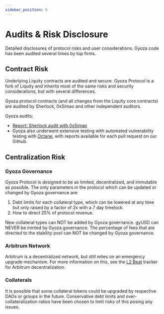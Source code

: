 ```yaml
---
sidebar_position: 6
---
```


# Audits & Risk Disclosure

Detailed disclosures of protocol risks and user considerations. Gyoza code has been audited several times by top firms.

## Contract Risk 

Underlying Liquity contracts are audited and secure. Gyoza Protocol is a fork of Liquity and inherits most of the same risks and security considerations, but with several differences.

Gyoza protocol contracts (and all changes from the Liquity core contracts) are audited by Sherlock, 0xSimao and other independent auditors.

Gyoza audits: 
- [Report: Sherlock audit with 0xSimao](https://drive.google.com/file/d/1knlIgoEGv5x33n9mhTLRqJe8T55r3HCy/view?usp=sharing)
- Gyoza also underwent extensive testing with automated vulnerability testing with [Octane](https://octane.security/), with reports available for each pull request on our Github.


## Centralization Risk

### Gyoza Governance
Gyoza Protocol is designed to be as limited, decentralized, and immutable as possible. The only parameters in the protocol which can be updated or changed by Gyoza governance are:
1. Debt limits for each collateral type, which can be lowered at any time but only raised by a factor of 2x with a 7 day timelock.
2. How to direct 25% of protocol revenue. 

New collateral types can NOT be added by Gyoza governance. 
gyUSD can NEVER be minted by Gyoza governance.
The percentage of fees that are directed to the stability pool can NOT be changed by Gyoza governance.

### Arbitrum Network
Arbitrum is a decentralized network, but still relies on an emergency upgrade mechanism. For more information on this, see the [L2 Beat](https://l2beat.com/scaling/projects/arbitrum) tracker for Arbitrum decentralization.

### Collaterals

It is possible that some collateral tokens could be upgraded by respective DAOs or groups in the future. Conservative debt limits and over-collateralization ratios have been chosen to limit risks of this posing any issues.











